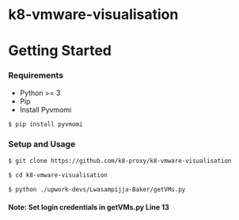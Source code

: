 # k8-vmware-visualisation

# Getting Started

### Requirements
- Python >= 3
- Pip
- Install Pyvmomi

```sh
$ pip install pyvmomi
```

### Setup and Usage

```sh
$ git clone https://github.com/k8-proxy/k8-vmware-visualisation

$ cd k8-vmware-visualisation

$ python ./upwork-devs/Lwasampijja-Baker/getVMs.py
```

#### Note: Set login credentials in getVMs.py Line 13
